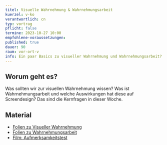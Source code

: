 ```yaml
---
titel: Visuelle Wahrnehmung & Wahrnehmungsarbeit
kuerzel: v-ko
verantwortlich: cn
typ: vortrag
pflicht: false
termine: 2023-10-27 10:00
empfohlene-voraussetzungen: 
published: true
dauer: 90
raum: vor-ort-v
info: Ein paar Basics zu visueller Wahrnehmung und Wahrnehmungsarbeit?
---
```



## Worum geht es?

Was sollten wir zur visuellen Wahrnehmung wissen? Was ist Wahrnehmungsarbeit und welche Auswirkungen hat diese auf Screendesign?
Das sind die Kernfragen in dieser Woche. 

## Material
* [Folien zu Visueller Wahrnehmung](https://cnoss.github.io/slides/presentations/screendesign/visuelle-wahrnehmung/)
* [Folien zu Wahrnehmungsarbeit](https://cnoss.github.io/slides/presentations/screendesign/wahrnehmungsarbeit/)
* [Film: Aufmerksamkeitstest](https://www.youtube.com/watch?v=flxmavrgMAo)
<!--* [Folien zu Körper und Umwelterfahrungen](../../download/inputs/woche-3/020-koerper-und-umwelterfahrung.pdf)-->
<!-- * [Folien zu Proportionen](../../download/inputs/woche-3/030-proportion.pdf) -->

